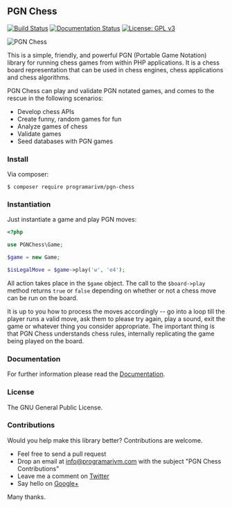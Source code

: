## PGN Chess

[![Build Status](https://travis-ci.org/programarivm/pgn-chess.svg?branch=master)](https://travis-ci.org/programarivm/pgn-chess)
[![Documentation Status](https://readthedocs.org/projects/pgn-chess/badge/?version=latest)](https://pgn-chess.readthedocs.io/en/latest/?badge=latest)
[![License: GPL v3](https://img.shields.io/badge/License-GPL%20v3-blue.svg)](https://www.gnu.org/licenses/gpl-3.0)

![PGN Chess](/resources/chess-move.jpg?raw=true)

This is a simple, friendly, and powerful PGN (Portable Game Notation) library for running chess games from within PHP applications. It is a chess board representation that can be used in chess engines, chess applications and chess algorithms.

PGN Chess can play and validate PGN notated games, and comes to the rescue in the following scenarios:

- Develop chess APIs
- Create funny, random games for fun
- Analyze games of chess
- Validate games
- Seed databases with PGN games

### Install

Via composer:

    $ composer require programarivm/pgn-chess

### Instantiation

Just instantiate a game and play PGN moves:

```php
<?php

use PGNChess\Game;

$game = new Game;

$isLegalMove = $game->play('w', 'e4');
```
All action takes place in the `$game` object. The call to the `$board->play` method returns `true` or `false` depending on whether or not a chess move can be run on the board.

It is up to you how to process the moves accordingly -- go into a loop till the player runs a valid move, ask them to please try again, play a sound, exit the game or whatever thing you consider appropriate. The important thing is that PGN Chess understands chess rules, internally replicating the game being played on the board.

### Documentation

For further information please read the [Documentation](https://pgn-chess.readthedocs.io/en/latest/).

### License

The GNU General Public License.

### Contributions

Would you help make this library better? Contributions are welcome.

- Feel free to send a pull request
- Drop an email at info@programarivm.com with the subject "PGN Chess Contributions"
- Leave me a comment on [Twitter](https://twitter.com/programarivm)
- Say hello on [Google+](https://plus.google.com/+Programarivm)

Many thanks.
